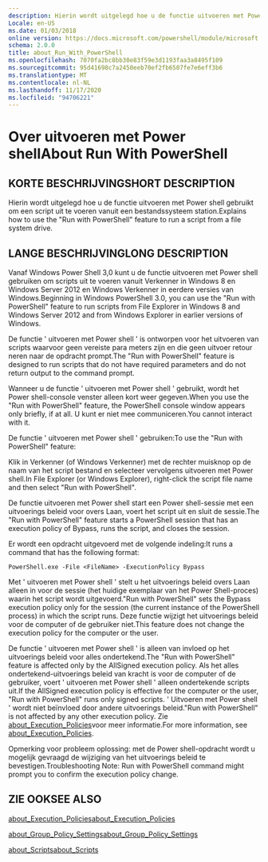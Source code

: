 ```yaml
---
description: Hierin wordt uitgelegd hoe u de functie uitvoeren met Power shell gebruikt om een script uit te voeren vanuit een bestandssysteem station.
Locale: en-US
ms.date: 01/03/2018
online version: https://docs.microsoft.com/powershell/module/microsoft.powershell.core/about/about_run_with_powershell?view=powershell-7.2&WT.mc_id=ps-gethelp
schema: 2.0.0
title: about_Run_With_PowerShell
ms.openlocfilehash: 7070fa2bc8bb30e83f59e3d1193faa3a8495f109
ms.sourcegitcommit: 95d41698c7a2450eeb70ef2fb6507fe7e6eff3b6
ms.translationtype: MT
ms.contentlocale: nl-NL
ms.lasthandoff: 11/17/2020
ms.locfileid: "94706221"
---
```

# <a name="about-run-with-powershell"></a><span data-ttu-id="240a8-103">Over uitvoeren met Power shell</span><span class="sxs-lookup"><span data-stu-id="240a8-103">About Run With PowerShell</span></span>

## <a name="short-description"></a><span data-ttu-id="240a8-104">KORTE BESCHRIJVING</span><span class="sxs-lookup"><span data-stu-id="240a8-104">SHORT DESCRIPTION</span></span>
<span data-ttu-id="240a8-105">Hierin wordt uitgelegd hoe u de functie uitvoeren met Power shell gebruikt om een script uit te voeren vanuit een bestandssysteem station.</span><span class="sxs-lookup"><span data-stu-id="240a8-105">Explains how to use the "Run with PowerShell" feature to run a script from a file system drive.</span></span>

## <a name="long-description"></a><span data-ttu-id="240a8-106">LANGE BESCHRIJVING</span><span class="sxs-lookup"><span data-stu-id="240a8-106">LONG DESCRIPTION</span></span>

<span data-ttu-id="240a8-107">Vanaf Windows Power Shell 3,0 kunt u de functie uitvoeren met Power shell gebruiken om scripts uit te voeren vanuit Verkenner in Windows 8 en Windows Server 2012 en Windows Verkenner in eerdere versies van Windows.</span><span class="sxs-lookup"><span data-stu-id="240a8-107">Beginning in Windows PowerShell 3.0, you can use the "Run with PowerShell" feature to run scripts from File Explorer in Windows 8 and Windows Server 2012 and from Windows Explorer in earlier versions of Windows.</span></span>

<span data-ttu-id="240a8-108">De functie ' uitvoeren met Power shell ' is ontworpen voor het uitvoeren van scripts waarvoor geen vereiste para meters zijn en die geen uitvoer retour neren naar de opdracht prompt.</span><span class="sxs-lookup"><span data-stu-id="240a8-108">The "Run with PowerShell" feature is designed to run scripts that do not have required parameters and do not return output to the command prompt.</span></span>

<span data-ttu-id="240a8-109">Wanneer u de functie ' uitvoeren met Power shell ' gebruikt, wordt het Power shell-console venster alleen kort weer gegeven.</span><span class="sxs-lookup"><span data-stu-id="240a8-109">When you use the "Run with PowerShell" feature, the PowerShell console window appears only briefly, if at all.</span></span> <span data-ttu-id="240a8-110">U kunt er niet mee communiceren.</span><span class="sxs-lookup"><span data-stu-id="240a8-110">You cannot interact with it.</span></span>

<span data-ttu-id="240a8-111">De functie ' uitvoeren met Power shell ' gebruiken:</span><span class="sxs-lookup"><span data-stu-id="240a8-111">To use the "Run with PowerShell" feature:</span></span>

<span data-ttu-id="240a8-112">Klik in Verkenner (of Windows Verkenner) met de rechter muisknop op de naam van het script bestand en selecteer vervolgens uitvoeren met Power shell.</span><span class="sxs-lookup"><span data-stu-id="240a8-112">In File Explorer (or Windows Explorer), right-click the script file name and then select "Run with PowerShell".</span></span>

<span data-ttu-id="240a8-113">De functie uitvoeren met Power shell start een Power shell-sessie met een uitvoerings beleid voor overs Laan, voert het script uit en sluit de sessie.</span><span class="sxs-lookup"><span data-stu-id="240a8-113">The "Run with PowerShell" feature starts a PowerShell session that has an execution policy of Bypass, runs the script, and closes the session.</span></span>

<span data-ttu-id="240a8-114">Er wordt een opdracht uitgevoerd met de volgende indeling:</span><span class="sxs-lookup"><span data-stu-id="240a8-114">It runs a command that has the following format:</span></span>

```
PowerShell.exe -File <FileName> -ExecutionPolicy Bypass
```

<span data-ttu-id="240a8-115">Met ' uitvoeren met Power shell ' stelt u het uitvoerings beleid overs Laan alleen in voor de sessie (het huidige exemplaar van het Power Shell-proces) waarin het script wordt uitgevoerd.</span><span class="sxs-lookup"><span data-stu-id="240a8-115">"Run with PowerShell" sets the Bypass execution policy only for the session (the current instance of the PowerShell process) in which the script runs.</span></span>
<span data-ttu-id="240a8-116">Deze functie wijzigt het uitvoerings beleid voor de computer of de gebruiker niet.</span><span class="sxs-lookup"><span data-stu-id="240a8-116">This feature does not change the execution policy for the computer or the user.</span></span>

<span data-ttu-id="240a8-117">De functie ' uitvoeren met Power shell ' is alleen van invloed op het uitvoerings beleid voor alles ondertekend.</span><span class="sxs-lookup"><span data-stu-id="240a8-117">The "Run with PowerShell" feature is affected only by the AllSigned execution policy.</span></span> <span data-ttu-id="240a8-118">Als het alles ondertekend-uitvoerings beleid van kracht is voor de computer of de gebruiker, voert ' uitvoeren met Power shell ' alleen ondertekende scripts uit.</span><span class="sxs-lookup"><span data-stu-id="240a8-118">If the AllSigned execution policy is effective for the computer or the user, "Run with PowerShell" runs only signed scripts.</span></span> <span data-ttu-id="240a8-119">' Uitvoeren met Power shell ' wordt niet beïnvloed door andere uitvoerings beleid.</span><span class="sxs-lookup"><span data-stu-id="240a8-119">"Run with PowerShell" is not affected by any other execution policy.</span></span> <span data-ttu-id="240a8-120">Zie [about_Execution_Policies](about_Execution_Policies.md)voor meer informatie.</span><span class="sxs-lookup"><span data-stu-id="240a8-120">For more information, see [about_Execution_Policies](about_Execution_Policies.md).</span></span>

<span data-ttu-id="240a8-121">Opmerking voor probleem oplossing: met de Power shell-opdracht wordt u mogelijk gevraagd de wijziging van het uitvoerings beleid te bevestigen.</span><span class="sxs-lookup"><span data-stu-id="240a8-121">Troubleshooting Note: Run with PowerShell command might prompt you to confirm the execution policy change.</span></span>

## <a name="see-also"></a><span data-ttu-id="240a8-122">ZIE OOK</span><span class="sxs-lookup"><span data-stu-id="240a8-122">SEE ALSO</span></span>

[<span data-ttu-id="240a8-123">about_Execution_Policies</span><span class="sxs-lookup"><span data-stu-id="240a8-123">about_Execution_Policies</span></span>](about_Execution_Policies.md)

[<span data-ttu-id="240a8-124">about_Group_Policy_Settings</span><span class="sxs-lookup"><span data-stu-id="240a8-124">about_Group_Policy_Settings</span></span>](about_Group_Policy_Settings.md)

[<span data-ttu-id="240a8-125">about_Scripts</span><span class="sxs-lookup"><span data-stu-id="240a8-125">about_Scripts</span></span>](about_Scripts.md)

